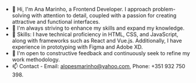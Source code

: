 
* 👋 Hi, I'm Ana Marinho, a Frontend Developer. I approach problem-solving with attention to detail, coupled with a passion for creating attractive and functional interfaces.
* 👀 I'm always striving to enhance my skills and expand my knowledge.
* 🌱 Skills: I have technical proficiency in HTML, CSS, and JavaScript, along with frameworks such as React and Vue.js. Additionally, I have experience in prototyping with Figma and Adobe XD.
* 💞️ I'm open to constructive feedback and continuously seek to refine my work methodology.
* 📫 Contact - Email: alopesmarinho@yahoo.com, Phone: +351 932 750 398.
